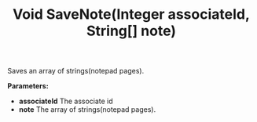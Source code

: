 ﻿---
uid: crmscript_ref_NSAssociateAgent_SaveNote
title: Void SaveNote(Integer associateId, String[] note)
intellisense: NSAssociateAgent.SaveNote
keywords: NSAssociateAgent, SaveNote
so.topic: reference
---

Saves an array of strings(notepad pages).

**Parameters:**
 - **associateId** The associate id
 - **note** The array of strings(notepad pages).
